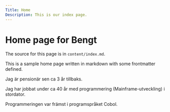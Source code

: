 ```yaml
---
Title: Home
Description: This is our index page.
---
```


Home page for Bengt
==========================

The source for this page is in `content/index.md`.

This is a sample home page written in markdown with some frontmatter defined.

Jag är pensionär sen ca 3 år tillbaks.

Jag har jobbat under ca 40 år med programmering (Mainframe-utveckling) i stordator.

Programmeringen var främst i programspråket Cobol.

